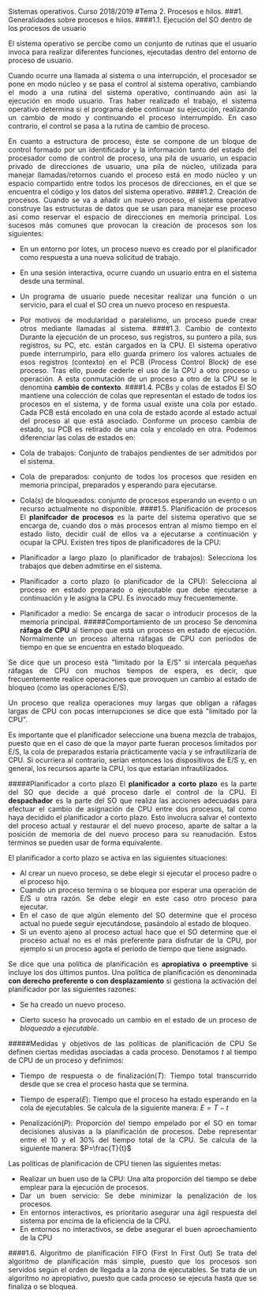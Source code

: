 Sistemas operativos. Curso 2018/2019
#Tema 2. Procesos e hilos.
###1. Generalidades sobre procesos e hilos.
####1.1. Ejecución del SO dentro de los procesos de usuario
<div style="text-align: justify">El sistema operativo se percibe como un conjunto de rutinas que el usuario invoca para realizar diferentes funciones, ejecutadas dentro del entorno de proceso de usuario.

Cuando ocurre una llamada al sistema o una interrupción, el procesador se pone en modo núcleo y se pasa el control al sistema operativo, cambiando el modo a una rutina del sistema operativo, continuando aún así la ejecución en modo usuario. Tras haber realizado el trabajo, el sistema operativo determina si el programa debe continuar su ejecución, realizando un cambio de modo y continuando el proceso interrumpido. En caso contrario, el control se pasa a la rutina de cambio de proceso.

En cuanto a estructura de proceso, éste se compone de un bloque de control formado por un identificador y la información tanto del estado del procesador como de control de proceso, una pila de usuario, un espacio privado de direcciones de usuario, una pila de núcleo, utilizada para manejar llamadas/retornos cuando el proceso está en modo núcleo y un espacio compartido entre todos los procesos de direcciones, en el que se encuentra el código y los datos del sistema operativo. 
####1.2. Creación de procesos.
Cuando se va a añadir un nuevo proceso, el sistema operativo construye las estructuras de datos que se usan para manejar ese proceso así como reservar el espacio de direcciones en memoria principal. Los sucesos más comunes que provocan la creación de procesos son los siguientes:

- En un entorno por lotes, un proceso nuevo es creado por el planificador como respuesta a una nueva solicitud de trabajo.

- En una sesión interactiva, ocurre cuando un usuario entra en el sistema desde una terminal.

- Un programa de usuario puede necesitar realizar una función o un servicio, para el cual el SO crea un nuevo proceso en respuesta.

- Por motivos de modularidad o paralelismo, un proceso puede crear otros mediante llamadas al sistema.
####1.3. Cambio de contexto
Durante la ejecución de un proceso, sus registros, su puntero a pila, sus registros, su PC, etc. están cargados en la CPU. El sistema operativo puede interrumpirlo, para ello guarda primero los valores actuales de esos registros (contexto) en el PCB (Process Control Block) de ese proceso. Tras ello, puede cederle el uso de la CPU a otro proceso u operación. A esta conmutación de un proceso a otro de la CPU se le denomina **cambio de contexto**.
####1.4. PCBs y colas de estados
El SO mantiene una colección de colas que representan el estado de todos los procesos en el sistema, y de forma usual existe una cola por estado. Cada PCB está encolado en una cola de estado acorde al estado actual del proceso al que está asociado. Conforme un proceso cambia de estado, su PCB es retirado de una cola y encolado en otra. Podemos diferenciar las colas de estados en:

- Cola de trabajos: Conjunto de trabajos pendientes de ser admitidos por el sistema.

- Cola de preparados: conjunto de todos los procesos que residen en memoria principal, preparados y esperando para ejecutarse.

- Cola(s) de bloqueados: conjunto de procesos esperando un evento o un recurso actualmente no disponible.
####1.5. Planificación de procesos
El **planifcador de procesos** es la parte del sistema operativo que se encarga de, cuando dos o más procesos entran al mismo tiempo en el estado listo, decidir cuál de ellos va a ejecutarse a continuación y ocupar la CPU. Existen tres tipos de planificadores de la CPU:

- Planificador a largo plazo (o planificador de trabajos): Selecciona los trabajos que deben admitirse en el sistema.

- Planificador a corto plazo (o planificador de la CPU): Selecciona al proceso en estado preparado o ejecutable que debe ejecutarse a continuación y le asigna la CPU. Es invocado muy frecuentemente.

- Planificador a medio: Se encarga de sacar o introducir procesos de la memoria principal.
#####Comportamiento de un proceso
Se denomina **ráfaga de CPU** al tiempo que está un proceso en estado de ejecución. Normalmente un proceso alterna ráfagas de CPU con periodos de tiempo en que se encuentra en estado bloqueado.

Se dice que un proceso está "limitado por la E/S" si intercala pequeñas ráfagas de CPU con muchos tiempos de espera, es decir, que frecuentemente realice operaciones que provoquen un cambio al estado de bloqueo (como las operaciones E/S).

Un proceso que realiza operaciones muy largas que obligan a ráfagas largas de CPU con pocas interrupciones se dice que está "limitado por la CPU". 

Es importante que el planificador seleccione una buena mezcla de trabajos, puesto que en el caso de que la mayor parte fueran procesos limitados por E/S, la cola de preparados estaría prácticamente vacía y se infrautilizaría de CPU. Si ocurriera al contrario, serían entonces los dispositivos de E/S y, en general, los recursos aparte la CPU, los que estarían infrautilizados.

#####Planificador a corto plazo
El **planificador a corto plazo** es la parte del SO que decide a qué proceso darle el control de la CPU. El **despachador** es la parte del SO que realiza las acciones adecuadas para efectuar el cambio de asignación de CPU entre dos procesos, tal como haya decidido el planificador a corto plazo. Esto involucra salvar el contexto del proceso actual y restaurar el del nuevo proceso, aparte de saltar a la posición de memoria de del nuevo proceso para su reanudación. Estos términos se pueden usar de forma equivalente.

El planificador a corto plazo se activa en las siguientes situaciones:

- Al crear un nuevo proceso, se debe elegir si ejecutar el proceso padre o el proceso hijo.
- Cuando un proceso termina o se bloquea por esperar una operación de E/S u otra razón. Se debe elegir en este caso otro proceso para ejecutar.
- En el caso de que algún elemento del SO determine que el proceso actual no puede seguir ejecutándose, pasándolo al estado de bloqueo.
- Si un evento ajeno al proceso actual hace que el SO determine que el proceso actual no es el más preferente para disfrutar de la CPU, por ejemplo si un proceso agota el periodo de tiempo que tiene asignado.

Se dice que una política de planificación es **apropiativa o preemptive** si incluye los dos últimos puntos. Una política de planificación es denominada **con derecho preferente o con desplazamiento** si gestiona la activación del planificador por las siguientes razones:

- Se ha creado un nuevo proceso.

- Cierto suceso ha provocado un cambio en el estado de un proceso de *bloqueado* a *ejecutable*.

#####Medidas y objetivos de las políticas de planificación de CPU
Se definen ciertas medidas asociadas a cada proceso. Denotamos $t$ al tiempo de CPU de un proceso y definimos:

- Tiempo de respuesta o de finalización($T$): Tiempo total transcurrido desde que se crea el proceso hasta que se termina.

- Tiempo de espera($E$): Tiempo que el proceso ha estado esperando en la cola de ejecutables. Se calcula de la siguiente manera: $E=T-t$

- Penalización($P$): Proporción del tiempo empelado por el SO en tomar decisiones alusivas a la planificación de procesos. Debe representar entre el 10 y el 30% del tiempo total de la CPU. Se calcula de la siguiente manera: $P=\frac{T}{t}$

Las políticas de planificación de CPU tienen las siguientes metas:

- Realizar un buen uso de la CPU: Una alta proporción del tiempo se debe emplear para la ejecución de procesos.
- Dar un buen servicio: Se debe minimizar la penalización de los procesos.
- En entornos interactivos, es prioritario asegurar una ágil respuesta del sistema por encima de la eficiencia de la CPU.
- En entornos no interactivos, se debe asegurar el buen aproechamiento de la CPU

####1.6. Algoritmo de planificación FIFO (First In First Out)
Se trata del algoritmo de planificación más simple, puesto que los procesos son servidos según el orden de llegada a la zona de ejecutables. Se trata de un algoritmo no apropiativo, puesto que cada proceso se ejecuta hasta que se finaliza o se bloquea. 
</div>